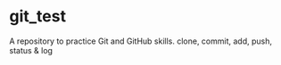 # git_test
A repository to practice Git and GitHub skills. clone, commit, add, push, status &amp; log
